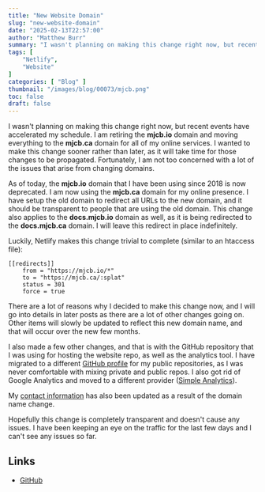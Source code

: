 ```yaml
---
title: "New Website Domain"
slug: "new-website-domain"
date: "2025-02-13T22:57:00"
author: "Matthew Burr"
summary: "I wasn't planning on making this change right now, but recent events have accelerated my schedule. I am retiring the mjcb.io domain and moving everything to the mjcb.ca domain for all of my online services. I wanted to make this change sooner rather than later, as it will take time for those changes to be propagated. Fortunately, I am not too concerned with a lot of the issues that arise from changing domains."
tags: [
    "Netlify",
    "Website"
]
categories: [ "Blog" ]
thumbnail: "/images/blog/00073/mjcb.png"
toc: false
draft: false
---
```


I wasn't planning on making this change right now, but recent events have accelerated my schedule. I am retiring the **mjcb.io** domain and moving everything to the **mjcb.ca** domain for all of my online services. I wanted to make this change sooner rather than later, as it will take time for those changes to be propagated. Fortunately, I am not too concerned with a lot of the issues that arise from changing domains.

As of today, the **mjcb.io** domain that I have been using since 2018 is now deprecated. I am now using the **mjcb.ca** domain for my online presence. I have setup the old domain to redirect all URLs to the new domain, and it should be transparent to people that are using the old domain. This change also applies to the **docs.mjcb.io** domain as well, as it is being redirected to the **docs.mjcb.ca** domain. I will leave this redirect in place indefinitely.

Luckily, Netlify makes this change trivial to complete (similar to an htaccess file):

```
[[redirects]]
    from = "https://mjcb.io/*"
    to = "https://mjcb.ca/:splat"
    status = 301
    force = true
```

There are a lot of reasons why I decided to make this change now, and I will go into details in later posts as there are a lot of other changes going on. Other items will slowly be updated to reflect this new domain name, and that will occur over the new few months.

I also made a few other changes, and that is with the GitHub repository that I was using for hosting the website repo, as well as the analytics tool. I have migrated to a different [GitHub profile](https://github.com/mjcb-public/) for my public repositories, as I was never comfortable with mixing private and public repos. I also got rid of Google Analytics and moved to a different provider ([Simple Analytics](https://www.simpleanalytics.com/)).

My [contact information](/about/#contact) has also been updated as a result of the domain name change.

Hopefully this change is completely transparent and doesn't cause any issues. I have been keeping an eye on the traffic for the last few days and I can't see any issues so far.

## Links ##

* [GitHub](https://github.com/mjcb-public/)
